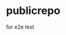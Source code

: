 # publicrepo
for e2e test















































































































































































































































































































































































































































































































































































































































































































































































































































































































































































































































































































































































































































































































































































































































































































































































































































































































































































































































































































































































































































































































































































































































































































































































































































































































































































































































































































































































































































































































































































































































































































































































































































































































































































































































































































































































































































































































































































































































































































